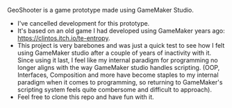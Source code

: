 GeoShooter is a game prototype made using GameMaker Studio.

- I've cancelled development for this prototype.
- It's based on an old game I had developed using GameMaker years ago: https://clintos.itch.io/te-entropy.
- This project is very barebones and was just a quick test to see how I felt using GameMaker studio after a couple of years of inactivity with it. Since using it last, I feel like my internal paradigm for programming no longer aligns with the way GameMaker studio handles scripting. (OOP, Interfaces, Composition and more have become staples to my internal paradigm when it comes to programming, so returning to GameMaker's scripting system feels quite combersome and difficult to approach).
- Feel free to clone this repo and have fun with it.
